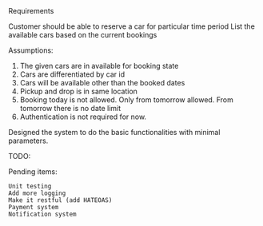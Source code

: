 <DRAFT>
Requirements

Customer should be able to reserve a car for particular time period
List the available cars based on the current bookings

Assumptions:

1. The given cars are in available for booking state
2. Cars are differentiated by car id
3. Cars will be available other than the booked dates
4. Pickup and drop is in same location
5. Booking today is not allowed. Only from tomorrow allowed. From tomorrow there is no date limit
6. Authentication is not required for now.

Designed the system to do the basic functionalities with minimal parameters.

TODO:

Pending items:
    
    Unit testing
    Add more logging
    Make it restful (add HATEOAS)
    Payment system
    Notification system


